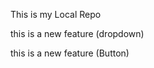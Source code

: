 This is my Local Repo
<p> this is a new feature (dropdown)</p>
<p> this is a new feature (Button)</p>

